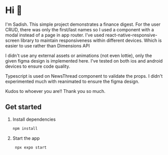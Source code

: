 # Hi 👋

I'm Sadish. This simple project demonstrates a finance digest. For the user CRUD, there was only the first/last names so I used a component with a modal instead of a page in app router. 
I've used react-native-responsive-screen library to maintain responsiveness within different devices. Which is easier to use rather than Dimensions API

I didn't use any external assets or animations (not even lottie), only the given figma design is implemented here. I've tested on both ios and android devices to ensure code quality. 

Typescript is used on NewsThread component to validate the props. I didn't experimented much with reanimated to ensure the figma design. 

Kudos to whoever you are!! Thank you so much.
 



## Get started

1. Install dependencies

   ```bash
   npm install
   ```

2. Start the app

   ```bash
    npx expo start
   ```
